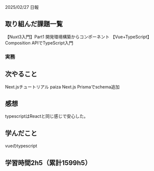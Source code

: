 2025/02/27 日報
## 取り組んだ課題一覧
【Nuxt3入門】Part1 開発環境構築からコンポーネント
【Vue+TypeScript】Composition APIでTypeScript入門


### 実務



## 次やること
Next.jsチュートリアル
paiza
Next.js Prismaでschema追加



## 感想
typescriptはReactと同じ感じで安心した。


## 学んだこと
vueのtypescript


## 学習時間2h5（累計1599h5）
